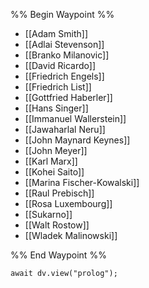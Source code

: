 %% Begin Waypoint %%
- [[Adam Smith]]
- [[Adlai Stevenson]]
- [[Branko Milanovic]]
- [[David Ricardo]]
- [[Friedrich Engels]]
- [[Friedrich List]]
- [[Gottfried Haberler]]
- [[Hans Singer]]
- [[Immanuel Wallerstein]]
- [[Jawaharlal Neru]]
- [[John Maynard Keynes]]
- [[John Meyer]]
- [[Karl Marx]]
- [[Kohei Saito]]
- [[Marina Fischer-Kowalski]]
- [[Raul Prebisch]]
- [[Rosa Luxembourg]]
- [[Sukarno]]
- [[Walt Rostow]]
- [[Wladek Malinowski]]

%% End Waypoint %%

```dataviewjs
await dv.view("prolog");
```